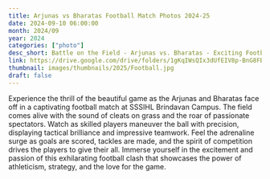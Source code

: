 ```yaml
---
title: Arjunas vs Bharatas Football Match Photos 2024-25
date: 2024-09-10 06:00:00
month: 2024/09
year: 2024
categories: ["photo"]
desc_short: Battle on the Field - Arjunas vs. Bharatas - Exciting Football Showdown at SSSIHL Brindavan Campus.
link: https://drive.google.com/drive/folders/1gKqIWsQIx3dUfEIV8p-BnG8FBXjD1nBH?usp=drive_link
thumbnail: images/thumbnails/2025/Football.jpg
draft: false
---
```


 Experience the thrill of the beautiful game as the Arjunas and Bharatas face off in a captivating football match at SSSIHL Brindavan Campus. The field comes alive with the sound of cleats on grass and the roar of passionate spectators. Watch as skilled players maneuver the ball with precision, displaying tactical brilliance and impressive teamwork. Feel the adrenaline surge as goals are scored, tackles are made, and the spirit of competition drives the players to give their all. Immerse yourself in the excitement and passion of this exhilarating football clash that showcases the power of athleticism, strategy, and the love for the game.
